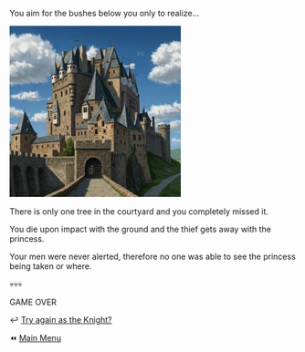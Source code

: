 You aim for the bushes below you only to realize...

![Castle_Path](./img/castle_pathsm.jpg)

There is only one tree in the courtyard and you completely missed it.

You die upon impact with the ground and the thief gets away with the princess.

Your men were never alerted, therefore no one was able to see the princess being taken or where.

:skull::skull::skull:

GAME OVER

:leftwards_arrow_with_hook: [Try again as the Knight?](KnightStart.md)

:rewind: [Main Menu](../_main-menu.md)